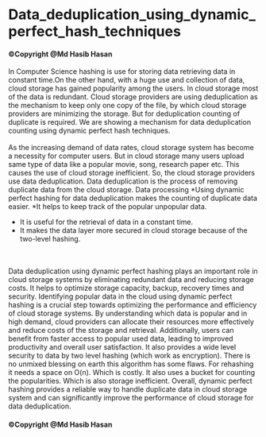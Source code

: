 # Data_deduplication_using_dynamic_perfect_hash_techniques
#### ©Copyright  @Md Hasib Hasan
In Computer Science hashing is use for storing data retrieving data in constant time.On the other hand, with a huge use and collection of data, cloud storage has gained popularity among the users. In cloud
storage most of the data is redundant. Cloud storage providers are using deduplication as the mechanism to keep only one copy of the file, by which cloud storage providers are minimizing the storage. But
for deduplication counting of duplicate is required. We are showing a mechanism for data deduplication counting using dynamic perfect hash techniques.
</br>
</br>
As the increasing demand of data rates, cloud storage system has become a necessity for
computer users. But in cloud storage many users upload same type of data like a popular movie,
song, research paper etc. This causes the use of cloud storage inefficient. So, the cloud storage
providers use data deduplication. Data deduplication is the process of removing duplicate data
from the cloud storage.
Data processing
*Using dynamic perfect hashing for data deduplication makes the counting of
duplicate data easier.
*It helps to keep track of the popular unpopular data.
* It is useful for the retrieval of data in a constant time.
* It makes the data layer more secured in cloud storage because of the two-level
hashing.
</br>
</br>
Data deduplication using dynamic perfect hashing plays an important role in cloud storage systems by
eliminating redundant data and reducing storage costs. It helps to optimize storage capacity, backup,
recovery times and security. Identifying popular data in the cloud using dynamic perfect hashing
is a crucial step towards optimizing the performance and efficiency of cloud storage systems. By
understanding which data is popular and in high demand, cloud providers can allocate their resources
more effectively and reduce costs of the storage and retrieval. Additionally, users can benefit from
faster access to popular used data, leading to improved productivity and overall user satisfaction. It
also provides a wide level security to data by two level hashing (which work as encryption). There is
no unmixed blessing on earth this algorithm has some flaws. For rehashing it needs a space on O(n).
Which is costly. It also uses a bucket for counting the popularities. Which is also storage inefficient.
Overall, dynamic perfect hashing provides a reliable way to handle duplicate data in cloud storage
system and can significantly improve the performance of cloud storage for data deduplication.

#### ©Copyright  @Md Hasib Hasan
